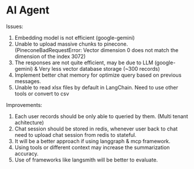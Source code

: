 # AI Agent

Issues:

1. Embedding model is not efficient (google-gemini)
2. Unable to upload massive chunks to pinecone. (PineconeBadRequestError: Vector dimension 0 does not match the dimension of the index 3072)
3. The responses are not quite efficient, may be due to LLM (google-gemini) & Very less vector database storage (~300 records)
4. Implement better chat memory for optimize query based on previous messages.
5. Unable to read xlsx files by default in LangChain. Need to use other tools or convert to csv

Improvements:

1. Each user records should be only able to queried by them. (Multi tenant achitecture)
2. Chat session should be stored in redis, whenever user back to chat need to upload chat session from redis to stateful.
3. It will be a better approach if using langgraph & mcp framework.
4. Using tools or different context may increase the summarization accuracy.
5. Use of frameworks like langsmith will be better to evaluate.
